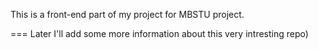 This is a front-end part of my project for MBSTU project.

===
Later I'll add some more information about this very intresting repo)
